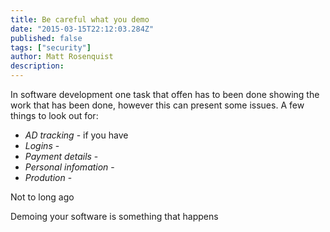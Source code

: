 ```yaml
---
title: Be careful what you demo
date: "2015-03-15T22:12:03.284Z"
published: false
tags: ["security"]
author: Matt Rosenquist
description:
---
```


In software development one task that offen has to been done showing the work that has been done, however this can present some issues. A few things to look out for:
 * *AD tracking* - if you have 
 * *Logins* - 
 * *Payment details* - 
 * *Personal infomation* - 
 * *Prodution* -



Not to long ago


Demoing your software is something that happens 
